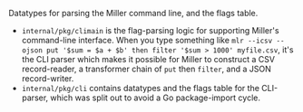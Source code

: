 Datatypes for parsing the Miller command line, and the flags table.

* `internal/pkg/climain` is the flag-parsing logic for supporting Miller's command-line interface. When you type something like `mlr --icsv --ojson put '$sum = $a + $b' then filter '$sum > 1000' myfile.csv`, it's the CLI parser which makes it possible for Miller to construct a CSV record-reader, a transformer chain of `put` then `filter`, and a JSON record-writer.
* `internal/pkg/cli` contains datatypes and the flags table for the CLI-parser, which was split out to avoid a Go package-import cycle.
